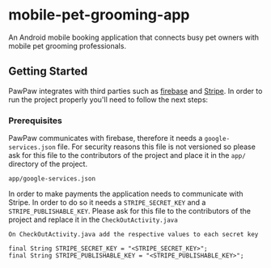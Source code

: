 # mobile-pet-grooming-app
An Android mobile booking application that connects busy pet owners with mobile pet grooming professionals. 

## Getting Started

PawPaw integrates with third parties such as [firebase](https://firebase.google.com/) and [Stripe](https://stripe.com/en-ca). In order to run the project properly you'll need to follow the next steps:

### Prerequisites

PawPaw communicates with firebase, therefore it needs a `google-services.json` file. For security reasons this file is not versioned so please ask for this file to the contributors of the project and place it in the `app/` directory of the project.
```
app/google-services.json
```

In order to make payments the application needs to communicate with Stripe. In order to do so it needs a `STRIPE_SECRET_KEY` and a `STRIPE_PUBLISHABLE_KEY`. Please ask for this file to the contributors of the project and replace it in the `CheckOutActivity.java`

```
On CheckOutActivity.java add the respective values to each secret key
    
final String STRIPE_SECRET_KEY = "<STRIPE_SECRET_KEY>";
final String STRIPE_PUBLISHABLE_KEY = "<STRIPE_PUBLISHABLE_KEY>";
```
